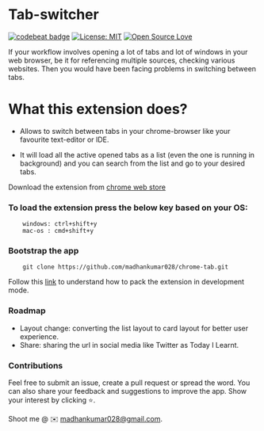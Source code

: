 # Tab-switcher

[![codebeat badge](https://codebeat.co/badges/ef34b705-cd7d-4474-8cd2-a4a0c28d6ee9)](https://codebeat.co/projects/github-com-madhankumar028-chrome-tab-master)
[![License: MIT](https://img.shields.io/badge/License-MIT-yellow.svg)](https://opensource.org/licenses/MIT)
[![Open Source Love](https://badges.frapsoft.com/os/v1/open-source.svg?v=103)](https://github.com/ellerbrock/open-source-badges/)

If your workflow involves opening a lot of tabs and lot of windows in your web browser, be it for referencing multiple sources, checking various websites. Then you would have been facing problems in switching between tabs.

# What this extension does?

- Allows to switch between tabs in your chrome-browser like your favourite text-editor or IDE.

- It will load all the active opened tabs as a list (even the one is running in background) and you can search from the list and go to your desired tabs.


Download the extension from [chrome web store](https://chrome.google.com/webstore/detail/tab-switcher/akenkgmojelifdnoogjnjfegmegandil?hl=en-US&gl=IN)

### To load the extension press the below key based on your OS:
```
    windows: ctrl+shift+y
    mac-os : cmd+shift+y
```

### Bootstrap the app
```
    git clone https://github.com/madhankumar028/chrome-tab.git
```

Follow this [link](https://developer.chrome.com/extensions/getstarted) to understand how to pack the extension in development mode.

### Roadmap
* Layout change: converting the list layout to card layout for better user experience.
* Share: sharing the url in social media like Twitter as Today I Learnt.

### Contributions
Feel free to submit an issue, create a pull request or spread the word.
You can also share your feedback and suggestions to improve the app.
Show your interest by clicking ⭐️.

Shoot me @ ✉️ madhankumar028@gmail.com.
